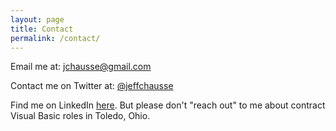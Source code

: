 ```yaml
---
layout: page
title: Contact
permalink: /contact/
---
```


Email me at: <a href="mailto:jchausse@gmail.com">jchausse@gmail.com</a>

Contact me on Twitter at: <a href="http://www.twitter.com/jeffchausse">@jeffchausse</a>

Find me on LinkedIn <a href="http://linkedin.com/in/chausse">here</a>. But please don't "reach out" to me about contract Visual Basic roles in Toledo, Ohio.